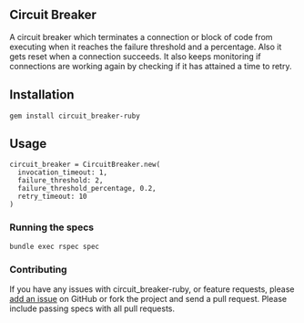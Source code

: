 ## Circuit Breaker
  A circuit breaker which terminates a connection or block of code from executing when it reaches the failure threshold and a percentage. Also it gets reset when a connection succeeds. It also keeps monitoring if connections are working again by checking if it has attained a time to retry.

## Installation

  ```
  gem install circuit_breaker-ruby
  ```

## Usage

  ```
  circuit_breaker = CircuitBreaker.new(
    invocation_timeout: 1,
    failure_threshold: 2,
    failure_threshold_percentage, 0.2,
    retry_timeout: 10
  )
  ```

### Running the specs

`bundle exec rspec spec`

### Contributing

If you have any issues with circuit_breaker-ruby,
or feature requests,
please [add an issue](https://github.com/vasuadari/circuit_breaker-ruby/issues) on GitHub
or fork the project and send a pull request.
Please include passing specs with all pull requests.
